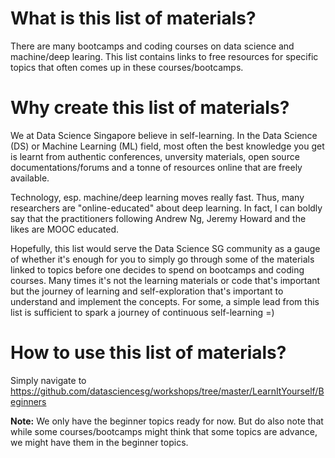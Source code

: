 What is this list of materials? 
====

There are many bootcamps and coding courses on data science and machine/deep learing. This list contains links to free resources for specific topics that often comes up in these courses/bootcamps. 

Why create this list of materials?
====

We at Data Science Singapore believe in self-learning. In the Data Science (DS) or Machine Learning (ML) field, most often the best knowledge you get is learnt from authentic conferences, unversity materials, open source documentations/forums and a tonne of resources online that are freely available. 

Technology, esp. machine/deep learning moves really fast. Thus, many researchers are "online-educated" about deep learning. In fact, I can boldly say that the practitioners following Andrew Ng, Jeremy Howard and the likes are MOOC educated. 

Hopefully, this list would serve the Data Science SG community as a gauge of whether it's enough for you to simply go through some of the materials linked to topics before one decides to spend on bootcamps and coding courses. Many times it's not the learning materials or code that's important but the journey of learning and self-exploration that's important to understand and implement the concepts. For some, a simple lead from this list is sufficient to spark a journey of continuous self-learning =)


How to use this list of materials?
====

Simply navigate to https://github.com/datasciencesg/workshops/tree/master/LearnItYourself/Beginners

**Note:** We only have the beginner topics ready for now. But do also note that while some courses/bootcamps might think that some topics are advance, we might have them in the beginner topics.
